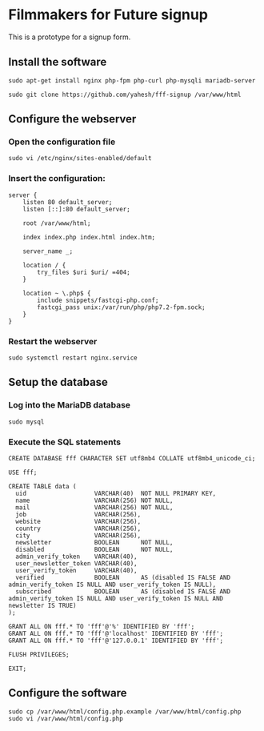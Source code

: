 # Filmmakers for Future signup

This is a prototype for a signup form.

## Install the software

```
sudo apt-get install nginx php-fpm php-curl php-mysqli mariadb-server

sudo git clone https://github.com/yahesh/fff-signup /var/www/html
```

## Configure the webserver

### Open the configuration file

```
sudo vi /etc/nginx/sites-enabled/default 
```

### Insert the configuration:

```
server {
	listen 80 default_server;
	listen [::]:80 default_server;

	root /var/www/html;

	index index.php index.html index.htm;

	server_name _;

	location / {
		try_files $uri $uri/ =404;
	}

	location ~ \.php$ {
		include snippets/fastcgi-php.conf;
		fastcgi_pass unix:/var/run/php/php7.2-fpm.sock;
	}
}
```

### Restart the webserver

```
sudo systemctl restart nginx.service
```

## Setup the database

### Log into the MariaDB database

```
sudo mysql
```

### Execute the SQL statements

```
CREATE DATABASE fff CHARACTER SET utf8mb4 COLLATE utf8mb4_unicode_ci;

USE fff;

CREATE TABLE data (
  uid                   VARCHAR(40)  NOT NULL PRIMARY KEY,
  name                  VARCHAR(256) NOT NULL,
  mail                  VARCHAR(256) NOT NULL, 
  job                   VARCHAR(256),
  website               VARCHAR(256),
  country               VARCHAR(256),
  city                  VARCHAR(256),
  newsletter            BOOLEAN      NOT NULL,
  disabled              BOOLEAN      NOT NULL,
  admin_verify_token    VARCHAR(40),
  user_newsletter_token VARCHAR(40),
  user_verify_token     VARCHAR(40),
  verified              BOOLEAN      AS (disabled IS FALSE AND admin_verify_token IS NULL AND user_verify_token IS NULL),
  subscribed            BOOLEAN      AS (disabled IS FALSE AND admin_verify_token IS NULL AND user_verify_token IS NULL AND newsletter IS TRUE)
);

GRANT ALL ON fff.* TO 'fff'@'%' IDENTIFIED BY 'fff';
GRANT ALL ON fff.* TO 'fff'@'localhost' IDENTIFIED BY 'fff';
GRANT ALL ON fff.* TO 'fff'@'127.0.0.1' IDENTIFIED BY 'fff';

FLUSH PRIVILEGES;

EXIT;
```

## Configure the software

```
sudo cp /var/www/html/config.php.example /var/www/html/config.php
sudo vi /var/www/html/config.php
```

